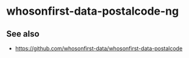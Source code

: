 # whosonfirst-data-postalcode-ng

## See also

* https://github.com/whosonfirst-data/whosonfirst-data-postalcode
